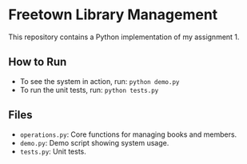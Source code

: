 # Freetown Library Management

This repository contains a Python implementation of my assignment 1.

## How to Run
- To see the system in action, run: `python demo.py`
- To run the unit tests, run: `python tests.py`

## Files
- `operations.py`: Core functions for managing books and members.
- `demo.py`: Demo script showing system usage.
- `tests.py`: Unit tests.


